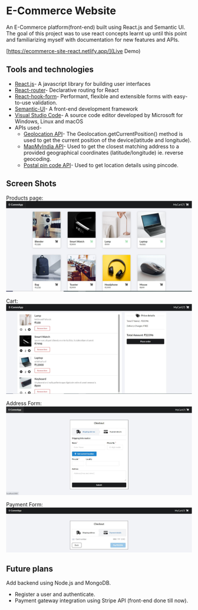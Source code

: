 # E-Commerce Website
An E-Commerce platform(front-end) built using React.js and Semantic UI. The goal of this project was to use react concepts learnt up until this point and familiarizing myself with documentation for new features and APIs. 

[https://ecommerce-site-react.netlify.app/](Live Demo)  


## Tools and technologies  

* [React.js](https://reactjs.org/)- A javascript library for building user interfaces
* [React-router](https://reacttraining.com/)- Declarative routing for React
* [React-hook-form](https://react-hook-form.com/)- Performant, flexible and extensible forms with easy-to-use validation.
* [Semantic-UI](https://semantic-ui.com/)- A front-end development framework  
* [Visual Studio Code](https://code.visualstudio.com/)- A source code editor developed by Microsoft for Windows, Linux and macOS
* APIs used-
    * [Geolocation API](https://developer.mozilla.org/en-US/docs/Web/API/Geolocation_API)- The Geolocation.getCurrentPosition() method is used to get the current position of the device(latitude and longitude). 
    * [MapMyIndia API](https://www.mapmyindia.com/api/advanced-maps/doc/reverse-geocoding-api)- Used to get the closest matching address to a provided geographical coordinates (latitude/longitude) ie. reverse geocoding.
    * [Postal pin code API](http://www.postalpincode.in/Api-Details)- Used to get location details using pincode.



## Screen Shots

Products page:  
![Product page](screenshots/Home.jpg)  

Cart:
![Cart](screenshots/Cart.jpg)  

Address Form:
![Address form](screenshots/Checkout_address.jpg)  

Payment Form:
![Payment form](screenshots/Checkout_payment.jpg)  


## Future plans  

Add backend using Node.js and MongoDB.
* Register a user and authenticate.
* Payment gateway integration using Stripe API (front-end done till now).

